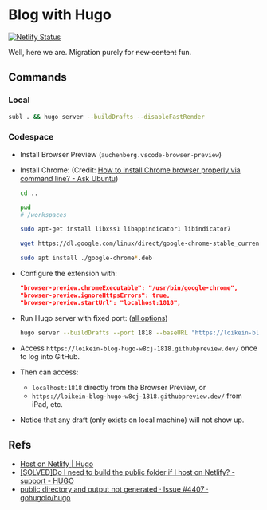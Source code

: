 # Blog with Hugo

[![Netlify Status](https://api.netlify.com/api/v1/badges/5c630036-da22-42af-b033-b5b1aa98d015/deploy-status)](https://app.netlify.com/sites/epic-mestorf-3202f7/deploys)

Well, here we are. Migration purely for ~~new content~~ fun.

## Commands

### Local

```bash
subl . && hugo server --buildDrafts --disableFastRender
```

### Codespace

- Install Browser Preview (`auchenberg.vscode-browser-preview`)

- Install Chrome: (Credit: [How to install Chrome browser properly via command line? - Ask Ubuntu](https://askubuntu.com/a/79284))

    ```bash
    cd ..

    pwd
    # /workspaces

    sudo apt-get install libxss1 libappindicator1 libindicator7

    wget https://dl.google.com/linux/direct/google-chrome-stable_current_amd64.deb

    sudo apt install ./google-chrome*.deb
    ```

- Configure the extension with:

    ```json
    "browser-preview.chromeExecutable": "/usr/bin/google-chrome",
    "browser-preview.ignoreHttpsErrors": true,
    "browser-preview.startUrl": "localhost:1818",
    ```

- Run Hugo server with fixed port: ([all options](https://gohugo.io/commands/hugo_server/#options))

    ```bash
    hugo server --buildDrafts --port 1818 --baseURL "https://loikein-blog-hugo-w8cj-1818.githubpreview.dev/"
    ```

- Access `https://loikein-blog-hugo-w8cj-1818.githubpreview.dev/` once to log into GitHub.

- Then can access:
    - `localhost:1818` directly from the Browser Preview, or
    - `https://loikein-blog-hugo-w8cj-1818.githubpreview.dev/` from iPad, etc.

- Notice that any draft (only exists on local machine) will not show up.

## Refs

- [Host on Netlify | Hugo](https://gohugo.io/hosting-and-deployment/hosting-on-netlify/#configure-hugo-version-in-netlify)
- [[SOLVED]Do I need to build the public folder if I host on Netlify? - support - HUGO](https://discourse.gohugo.io/t/18615)
- [public directory and output not generated · Issue #4407 · gohugoio/hugo](https://github.com/gohugoio/hugo/issues/4407#issuecomment-365530120)
